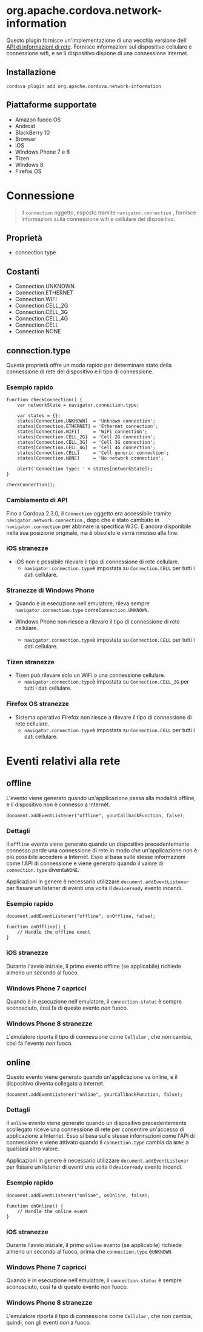 <!---
    Licensed to the Apache Software Foundation (ASF) under one
    or more contributor license agreements.  See the NOTICE file
    distributed with this work for additional information
    regarding copyright ownership.  The ASF licenses this file
    to you under the Apache License, Version 2.0 (the
    "License"); you may not use this file except in compliance
    with the License.  You may obtain a copy of the License at

      http://www.apache.org/licenses/LICENSE-2.0

    Unless required by applicable law or agreed to in writing,
    software distributed under the License is distributed on an
    "AS IS" BASIS, WITHOUT WARRANTIES OR CONDITIONS OF ANY
    KIND, either express or implied.  See the License for the
    specific language governing permissions and limitations
    under the License.
-->

# org.apache.cordova.network-information

Questo plugin fornisce un'implementazione di una vecchia versione dell' [API di informazioni di rete][1]. Fornisce informazioni sul dispositivo cellulare e connessione wifi, e se il dispositivo dispone di una connessione internet.

 [1]: http://www.w3.org/TR/2011/WD-netinfo-api-20110607/

## Installazione

    cordova plugin add org.apache.cordova.network-information
    

## Piattaforme supportate

*   Amazon fuoco OS
*   Android
*   BlackBerry 10
*   Browser
*   iOS
*   Windows Phone 7 e 8
*   Tizen
*   Windows 8
*   Firefox OS

# Connessione

> Il `connection` oggetto, esposto tramite `navigator.connection` , fornisce informazioni sulla connessione wifi e cellulare del dispositivo.

## Proprietà

*   connection.type

## Costanti

*   Connection.UNKNOWN
*   Connection.ETHERNET
*   Connection.WIFI
*   Connection.CELL_2G
*   Connection.CELL_3G
*   Connection.CELL_4G
*   Connection.CELL
*   Connection.NONE

## connection.type

Questa proprietà offre un modo rapido per determinare stato della connessione di rete del dispositivo e il tipo di connessione.

### Esempio rapido

    function checkConnection() {
        var networkState = navigator.connection.type;
    
        var states = {};
        states[Connection.UNKNOWN]  = 'Unknown connection';
        states[Connection.ETHERNET] = 'Ethernet connection';
        states[Connection.WIFI]     = 'WiFi connection';
        states[Connection.CELL_2G]  = 'Cell 2G connection';
        states[Connection.CELL_3G]  = 'Cell 3G connection';
        states[Connection.CELL_4G]  = 'Cell 4G connection';
        states[Connection.CELL]     = 'Cell generic connection';
        states[Connection.NONE]     = 'No network connection';
    
        alert('Connection type: ' + states[networkState]);
    }
    
    checkConnection();
    

### Cambiamento di API

Fino a Cordova 2.3.0, il `Connection` oggetto era accessibile tramite `navigator.network.connection` , dopo che è stato cambiato in `navigator.connection` per abbinare la specifica W3C. È ancora disponibile nella sua posizione originale, ma è obsoleto e verrà rimosso alla fine.

### iOS stranezze

*   iOS non è possibile rilevare il tipo di connessione di rete cellulare. 
    *   `navigator.connection.type`è impostata su `Connection.CELL` per tutti i dati cellulare.

### Stranezze di Windows Phone

*   Quando è in esecuzione nell'emulatore, rileva sempre `navigator.connection.type` come`Connection.UNKNOWN`.

*   Windows Phone non riesce a rilevare il tipo di connessione di rete cellulare.
    
    *   `navigator.connection.type`è impostata su `Connection.CELL` per tutti i dati cellulare.

### Tizen stranezze

*   Tizen può rilevare solo un WiFi o una connessione cellulare. 
    *   `navigator.connection.type`è impostata su `Connection.CELL_2G` per tutti i dati cellulare.

### Firefox OS stranezze

*   Sistema operativo Firefox non riesce a rilevare il tipo di connessione di rete cellulare. 
    *   `navigator.connection.type`è impostata su `Connection.CELL` per tutti i dati cellulare.

# Eventi relativi alla rete

## offline

L'evento viene generato quando un'applicazione passa alla modalità offline, e il dispositivo non è connesso a Internet.

    document.addEventListener("offline", yourCallbackFunction, false);
    

### Dettagli

Il `offline` evento viene generato quando un dispositivo precedentemente connesso perde una connessione di rete in modo che un'applicazione non è più possibile accedere a Internet. Esso si basa sulle stesse informazioni come l'API di connessione e viene generato quando il valore di `connection.type` diventa`NONE`.

Applicazioni in genere è necessario utilizzare `document.addEventListener` per fissare un listener di eventi una volta il `deviceready` evento incendi.

### Esempio rapido

    document.addEventListener("offline", onOffline, false);
    
    function onOffline() {
        // Handle the offline event
    }
    

### iOS stranezze

Durante l'avvio iniziale, il primo evento offline (se applicabile) richiede almeno un secondo al fuoco.

### Windows Phone 7 capricci

Quando è in esecuzione nell'emulatore, il `connection.status` è sempre sconosciuto, così fa di questo evento *non* fuoco.

### Windows Phone 8 stranezze

L'emulatore riporta il tipo di connessione come `Cellular` , che non cambia, così fa l'evento *non* fuoco.

## online

Questo evento viene generato quando un'applicazione va online, e il dispositivo diventa collegato a Internet.

    document.addEventListener("online", yourCallbackFunction, false);
    

### Dettagli

Il `online` evento viene generato quando un dispositivo precedentemente scollegato riceve una connessione di rete per consentire un'accesso di applicazione a Internet. Esso si basa sulle stesse informazioni come l'API di connessione e viene attivato quando il `connection.type` cambia da `NONE` a qualsiasi altro valore.

Applicazioni in genere è necessario utilizzare `document.addEventListener` per fissare un listener di eventi una volta il `deviceready` evento incendi.

### Esempio rapido

    document.addEventListener("online", onOnline, false);
    
    function onOnline() {
        // Handle the online event
    }
    

### iOS stranezze

Durante l'avvio iniziale, il primo `online` evento (se applicabile) richiede almeno un secondo al fuoco, prima che `connection.type` è`UNKNOWN`.

### Windows Phone 7 capricci

Quando è in esecuzione nell'emulatore, il `connection.status` è sempre sconosciuto, così fa di questo evento *non* fuoco.

### Windows Phone 8 stranezze

L'emulatore riporta il tipo di connessione come `Cellular` , che non cambia, quindi, non gli eventi *non* a fuoco.